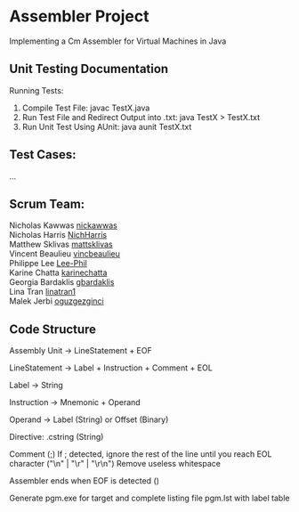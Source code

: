 # Assembler Project
Implementing a Cm Assembler for Virtual Machines in Java

## Unit Testing Documentation

Running Tests:
1. Compile Test File: javac TestX.java
2. Run Test File and Redirect Output into .txt: java TestX > TestX.txt
3. Run Unit Test Using AUnit: java aunit TestX.txt

## Test Cases:
...

## Scrum Team:
Nicholas Kawwas [nickawwas](https://github.com/nickawwas) \
Nicholas Harris [NichHarris](https://github.com/NichHarris) \
Matthew Sklivas [mattsklivas](https://github.com/mattsklivas) \
Vincent Beaulieu [vincbeaulieu](https://github.com/vincbeaulieu) \
Philippe Lee [Lee-Phil](https://github.com/Lee-Phil) \
Karine Chatta [karinechatta](https://github.com/karinechatta) \
Georgia Bardaklis [gbardaklis](https://github.com/gbardaklis) \
Lina Tran [linatran1](https://github.com/linatran1) \
Malek Jerbi [oguzgezginci](https://github.com/oguzgezginci)

## Code Structure
Assembly Unit
-> LineStatement + EOF

LineStatement
-> Label + Instruction + Comment + EOL

Label
-> String

Instruction
-> Mnemonic + Operand

Operand
-> Label (String) or Offset (Binary)

Directive: .cstring (String)

Comment (;)
If ; detected, ignore the rest of the line until you reach EOL character  ("\n" | "\r" | "\r\n")
Remove useless whitespace

Assembler ends when EOF is detected (<control-Z>)

Generate pgm.exe for target and complete listing file pgm.lst with label table